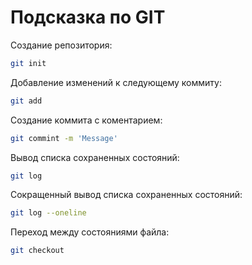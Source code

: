 ﻿# Подсказка по GIT

Создание репозитория:
```sh
git init
```

Добавление изменений к следующему коммиту:
```sh
git add
```

Создание коммита с коментарием:
```sh
git commint -m 'Message'
```

Вывод списка сохраненных состояний:
```sh
git log
```

Сокращенный вывод списка сохраненных состояний:
```sh
git log --oneline
```

Переход между состояниями файла:
```sh
git checkout
```
